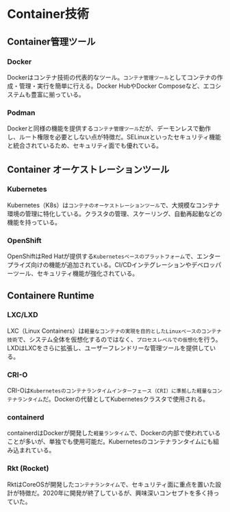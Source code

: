 # Container技術

## Container管理ツール

### Docker

Dockerはコンテナ技術の代表的なツール。`コンテナ管理ツール`としてコンテナの作成・管理・実行を簡単に行える。Docker HubやDocker Composeなど、エコシステムも豊富に揃っている。

### Podman

Dockerと同様の機能を提供する`コンテナ管理ツール`だが、デーモンレスで動作し、ルート権限を必要としない点が特徴だ。SELinuxといったセキュリティ機能と統合されているため、セキュリティ面でも優れている。

## Container オーケストレーションツール

### Kubernetes

Kubernetes（K8s）は`コンテナのオーケストレーションツール`で、大規模なコンテナ環境の管理に特化している。クラスタの管理、スケーリング、自動再起動などの機能を持っている。

### OpenShift

OpenShiftはRed Hatが提供する`Kubernetesベースのプラットフォーム`で、エンタープライズ向けの機能が追加されている。CI/CDインテグレーションやデベロッパーツール、セキュリティ機能が強化されている。

## Containere Runtime

### LXC/LXD

LXC（Linux Containers）は`軽量なコンテナの実現を目的としたLinuxベースのコンテナ技術`で、システム全体を仮想化するのではなく、`プロセスレベルでの仮想化`を行う。LXDはLXCをさらに拡張し、ユーザーフレンドリーな管理ツールを提供している。

### CRI-O

CRI-Oは`Kubernetesのコンテナランタイムインターフェース（CRI）に準拠した軽量なコンテナランタイム`だ。Dockerの代替としてKubernetesクラスタで使用される。

### containerd

containerdはDockerが開発した`軽量ランタイム`で、Dockerの内部で使われていることが多いが、単独でも使用可能だ。Kubernetesのコンテナランタイムにも組み込まれている。

### Rkt (Rocket)

RktはCoreOSが開発した`コンテナランタイム`で、セキュリティ面に重点を置いた設計が特徴だ。2020年に開発が終了しているが、興味深いコンセプトを多く持っていた。

